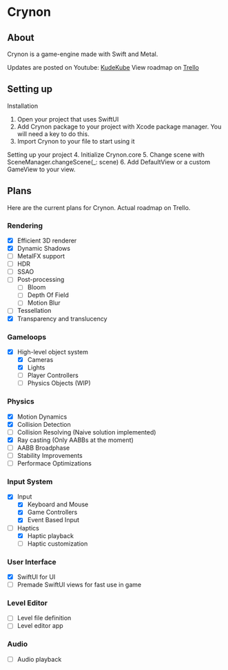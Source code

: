 # Crynon

## About ##
Crynon is a game-engine made with Swift and Metal.

Updates are posted on Youtube: [KudeKube](https://www.youtube.com/channel/UCXDI-MFA_Gp8vXyaJ80Zc5Q)
View roadmap on [Trello](https://trello.com/b/eskU0MZE/crynon)

## Setting up ##

Installation
1. Open your project that uses SwiftUI
2. Add Crynon package to your project with Xcode package manager. You will need a key to do this.
3. Import Crynon to your file to start using it

Setting up your project
4. Initialize Crynon.core
5. Change scene with SceneManager.changeScene(_: scene)
6. Add DefaultView or a custom GameView to your view.

## Plans ##
Here are the current plans for Crynon. Actual roadmap on Trello.

### Rendering ###
- [x] Efficient 3D renderer
- [x] Dynamic Shadows
- [ ] MetalFX support
- [ ] HDR 
- [ ] SSAO
- [ ] Post-processing
    - [ ] Bloom
    - [ ] Depth Of Field
    - [ ] Motion Blur
- [ ] Tessellation
- [x] Transparency and translucency

### Gameloops ###
- [x] High-level object system
    - [x] Cameras
    - [x] Lights
    - [ ] Player Controllers
    - [ ] Physics Objects (WIP)

### Physics ###
- [x] Motion Dynamics
- [x] Collision Detection
- [ ] Collision Resolving (Naive solution implemented)
- [x] Ray casting (Only AABBs at the moment)
- [ ] AABB Broadphase
- [ ] Stability Improvements
- [ ] Performace Optimizations
 
### Input System ###
- [x] Input
    - [x] Keyboard and Mouse
    - [x] Game Controllers
    - [x] Event Based Input
- [ ] Haptics
    - [x] Haptic playback
    - [ ] Haptic customization

### User Interface ###
- [x] SwiftUI for UI
- [ ] Premade SwiftUI views for fast use in game

### Level Editor ###
- [ ] Level file definition
- [ ] Level editor app
    
### Audio ###
- [ ] Audio playback
